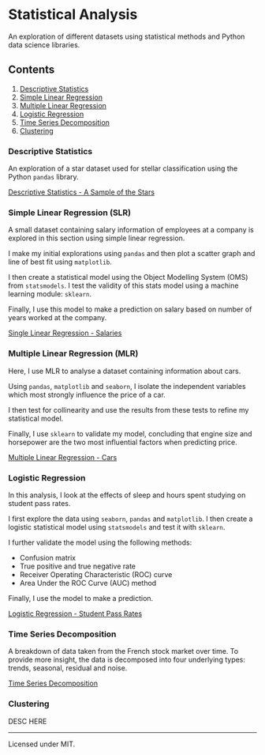 # Statistical Analysis

An exploration of different datasets using statistical methods and Python data science libraries.

## Contents

1. [Descriptive Statistics](#descriptive-statistics)
1. [Simple Linear Regression](#simple-linear-regression)
1. [Multiple Linear Regression](#multiple-linear-regression)
1. [Logistic Regression](#logistic-regression)
1. [Time Series Decomposition](#time-series-decomposition)
1. [Clustering](#clustering)

### Descriptive Statistics

An exploration of a star dataset used for stellar classification using the Python `pandas` library.

[Descriptive Statistics - A Sample of the Stars](/notebooks/descriptive_stats.ipynb)

### Simple Linear Regression (SLR)

A small dataset containing salary information of employees at a company is explored in this section using simple linear regression.

I make my initial explorations using `pandas` and then plot a scatter graph and line of best fit using `matplotlib`.

I then create a statistical model using the Object Modelling System (OMS) from `statsmodels`. I test the validity of this stats model using a machine learning module: `sklearn`.

Finally, I use this model to make a prediction on salary based on number of years worked at the company.

[Single Linear Regression - Salaries](/notebooks/simple_linear_regression.ipynb)

### Multiple Linear Regression (MLR)

Here, I use MLR to analyse a dataset containing information about cars.

Using `pandas`, `matplotlib` and `seaborn`, I isolate the independent variables which most strongly influence the price of a car.

I then test for collinearity and use the results from these tests to refine my statistical model.

Finally, I use `sklearn` to validate my model, concluding that engine size and horsepower are the two most influential factors when predicting price.

[Multiple Linear Regression - Cars](/notebooks/multiple_linear_regression.ipynb)

### Logistic Regression

In this analysis, I look at the effects of sleep and hours spent studying on student pass rates.

I first explore the data using `seaborn`, `pandas` and `matplotlib`. I then create a logistic statistical model using `statsmodels` and test it with `sklearn`.

I further validate the model using the following methods:

- Confusion matrix
- True positive and true negative rate
- Receiver Operating Characteristic (ROC) curve
- Area Under the ROC Curve (AUC) method

Finally, I use the model to make a prediction.

[Logistic Regression - Student Pass Rates](/notebooks/logistic_regression.ipynb)

### Time Series Decomposition

A breakdown of data taken from the French stock market over time. To provide more insight, the data is decomposed into four underlying types: trends, seasonal, residual and noise.

[Time Series Decomposition](/notebooks/time_series_decomposition.ipynb)

### Clustering

DESC HERE

<hr>

Licensed under MIT.

